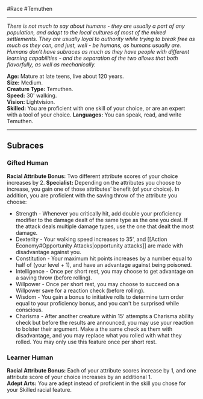 #Race #Temuthen
- - -
_There is not much to say about humans - they are usually a part of any population, and adapt to the local cultures of most of the mixed settlements. They are usually loyal to authority while trying to break free as much as they can, and just, well - be humans, as humans usually are._  
_Humans don’t have subraces as much as they have people with different learning capabilities - and the separation of the two allows that both flavorfully, as well as mechanically._
 
**Age:** Mature at late teens, live about 120 years.  
**Size:** Medium.  
**Creature Type:** Temuthen.  
**Speed:** 30' walking.  
**Vision:** Lightvision.  
**Skilled:** You are proficient with one skill of your choice, or are an expert with a tool of your choice.
**Languages:** You can speak, read, and write Temuthen.
- - -
## Subraces
### Gifted Human
 
**Racial Attribute Bonus:** Two different attribute scores of your choice increases by 2. 
**Specialist:** Depending on the attributes you choose to increase, you gain one of those attributes' benefit (of your choice). In addition, you are proficient with the saving throw of the attribute you choose:

- Strength - Whenever you critically hit, add double your proficiency modifier to the damage dealt of the same type as the one you deal. If the attack deals multiple damage types, use the one that dealt the most damage.
- Dexterity - Your walking speed increases to 35', and [[Action Economy#Opportunity Attacks|opportunity attacks]] are made with disadvantage against you.
- Constitution - Your maximum hit points increases by a number equal to half of (your level + 1), and have an advantage against being poisoned.
- Intelligence - Once per short rest, you may choose to get advantage on a saving throw (before rolling).
- Willpower - Once per short rest, you may choose to succeed on a Willpower save for a reaction check (before rolling).
- Wisdom - You gain a bonus to initiative rolls to determine turn order equal to your proficiency bonus, and you can't be surprised while conscious.
- Charisma - After another creature within 15' attempts a Charisma ability check but before the results are announced, you may use your reaction to bolster their argument. Make a the same check as them with disadvantage, and you may replace what you rolled with what they rolled. You may only use this feature once per short rest.
 
### Learner Human
 
**Racial Attribute Bonus:** Each of your attribute scores increase by 1, and one attribute score of your choice increases by an additional 1.  
**Adept Arts:** You are adept instead of proficient in the skill you chose for your Skilled racial feature.